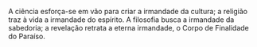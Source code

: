 ﻿A ciência esforça-se em vão para criar a irmandade da cultura; a religião traz à vida a irmandade do espírito. A filosofia busca a irmandade da sabedoria; a revelação retrata a eterna irmandade, o Corpo de Finalidade do Paraíso.